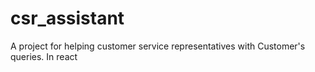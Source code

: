 # csr_assistant
A project for helping customer service representatives with Customer's queries. In react
